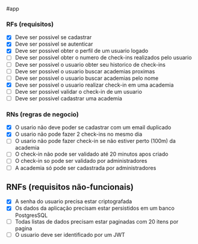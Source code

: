 #app

### RFs (requisitos)

- [x] Deve ser possivel se cadastrar
- [x] Deve ser possivel se autenticar
- [x] Deve ser possivel obter o perfil de um usuario logado
- [ ] Deve ser possivel obter o numero de check-ins realizados pelo usuario
- [ ] Deve ser possivel o usuario obter seu historico de check-ins
- [ ] Deve ser possivel o usuario buscar academias proximas
- [ ] Deve ser possivel o usuario buscar academias pelo nome
- [x] Deve ser possivel o usuario realizar check-in em uma academia
- [ ] Deve ser possivel validar o check-in de um usuario
- [ ] Deve ser possivel cadastrar uma academia

### RNs (regras de negocio)

- [x] O usario não deve poder se cadastrar com um email duplicado
- [x] O usario não pode fazer 2 check-ins no mesmo dia
- [ ] O usario não pode fazer check-in se não estiver perto (100m) da academia
- [ ] O check-in não pode ser validado até 20 minutos apos criado
- [ ] O check-in so pode ser validado por administradores
- [ ] A academia só pode ser cadastrada por administradores

## RNFs (requisitos não-funcionais)

- [x] A senha do usuario precisa estar criptografada
- [x] Os dados da aplicação precisam estar persistidos em um banco PostgresSQL
- [ ] Todas listas de dados precisam estar paginadas com 20 itens por pagina
- [ ] O usuario deve ser identificado por um JWT